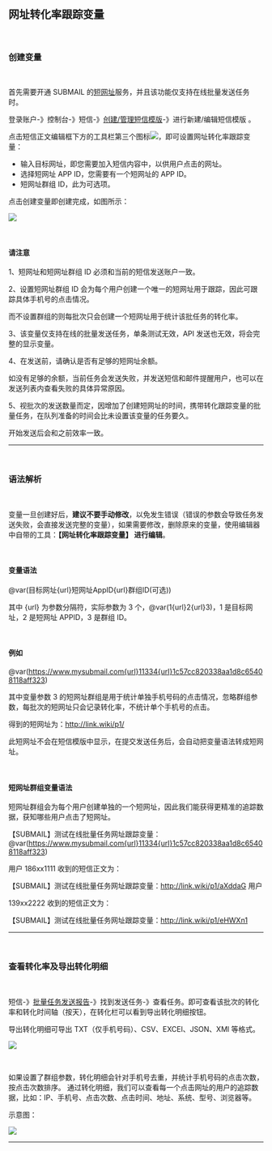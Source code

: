 ## 网址转化率跟踪变量

<br />

### 创建变量

<br />

首先需要开通 SUBMAIL 的[短网址](https://www.mysubmail.com/console/shorturl)服务，并且该功能仅支持在线批量发送任务时。

登录账户-》控制台-》短信-》[创建/管理短信模版](https://www.mysubmail.com/console/sms/templates)-》进行新建/编辑短信模版 。

点击短信正文编辑框下方的工具栏第三个图标![](https://libraries.mysubmail.com/public/99040a5a4bb73c0f8ab0495dae84a27f/images/2d672f36b1949cf78c5fe48aed9414f2.png)，即可设置网址转化率跟踪变量：

- 输入目标网址，即您需要加入短信内容中，以供用户点击的网址。
- 选择短网址 APP ID，您需要有一个短网址的 APP ID。
- 短网址群组 ID，此为可选项。

点击创建变量即创建完成，如图所示：

![](https://libraries.mysubmail.com/public/99040a5a4bb73c0f8ab0495dae84a27f/images/959dfffb8dd49d9a8399abd1456c6eb5.gif)

<br />

#### 请注意

1、短网址和短网址群组 ID 必须和当前的短信发送账户一致。

2、设置短网址群组 ID 会为每个用户创建一个唯一的短网址用于跟踪，因此可跟踪具体手机号的点击情况。

而不设置群组的则每批次只会创建一个短网址用于统计该批任务的转化率。

3、该变量仅支持在线的批量发送任务，单条测试无效，API 发送也无效，将会完整的显示变量。

4、在发送前，请确认是否有足够的短网址余额。

如没有足够的余额，当前任务会发送失败，并发送短信和邮件提醒用户，也可以在发送列表内查看失败的具体异常原因。

5、视批次的发送数量而定，因增加了创建短网址的时间，携带转化跟踪变量的批量任务，在队列准备的时间会比未设置该变量的任务要久。

开始发送后会和之前效率一致。

------

<br />

### 语法解析

<br />

变量一旦创建好后，**建议不要手动修改**，以免发生错误（错误的参数会导致任务发送失败，会直接发送完整的变量），如果需要修改，删除原来的变量，使用编辑器中自带的工具：**【网址转化率跟踪变量】 进行编辑**。

<br />

#### 变量语法

@var(目标网址{url}短网址AppID{url}群组ID(可选))

其中 {url} 为参数分隔符，实际参数为 3 个，@var(1{url}2{url}3)，1 是目标网址，2 是短网址 APPID，3 是群组 ID。

<br />

#### 例如

@var(https://www.mysubmail.com{url}11334{url}1c57cc820338aa1d8c65408118aff323)

其中变量参数 3 的短网址群组是用于统计单独手机号码的点击情况，忽略群组参数，每批次的短网址只会记录转化率，不统计单个手机号的点击。

得到的短网址为：http://link.wiki/p1/ 

此短网址不会在短信模版中显示，在提交发送任务后，会自动把变量语法转成短网址。

<br />

#### 短网址群组变量语法

短网址群组会为每个用户创建单独的一个短网址，因此我们能获得更精准的追踪数据，获知哪些用户点击了短网址。

【SUBMAIL】测试在线批量任务网址跟踪变量：@var(https://www.mysubmail.com{url}11334{url}1c57cc820338aa1d8c65408118aff323)

用户 186xx1111 收到的短信正文为：

【SUBMAIL】测试在线批量任务网址跟踪变量：http://link.wiki/p1/aXddaG
用户 

139xx2222 收到的短信正文为：

【SUBMAIL】测试在线批量任务网址跟踪变量：http://link.wiki/p1/eHWXn1

------

<br />

### 查看转化率及导出转化明细

<br />

短信-》[批量任务发送报告](https://www.mysubmail.com/console/sms/batchreport/)-》找到发送任务-》查看任务。即可查看该批次的转化率和转化时间轴（按天），在转化栏可以看到导出转化明细按钮。

导出转化明细可导出 TXT（仅手机号码）、CSV、EXCEl、JSON、XMl 等格式。


![](https://libraries.mysubmail.com/public/99040a5a4bb73c0f8ab0495dae84a27f/images/ef48b10ab0d241cc5f0673e589d2507e.gif)

<br />

如果设置了群组参数，转化明细会针对手机号去重，并统计手机号码的点击次数，按点击次数排序。
通过转化明细，我们可以查看每一个点击网址的用户的追踪数据，比如：IP、手机号、点击次数、点击时间、地址、系统、型号、浏览器等。


示意图：

![](https://libraries.mysubmail.com/public/99040a5a4bb73c0f8ab0495dae84a27f/images/1b2779083c7f13bc6f1c60111526fe1e.png)



------